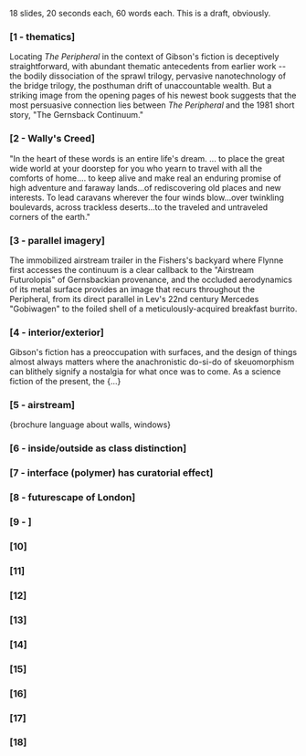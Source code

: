 18 slides, 20 seconds each, 60 words each. This is a draft, obviously.

### [1 - thematics] 

Locating *The Peripheral* in the context of Gibson's fiction is deceptively straightforward, with abundant thematic antecedents from earlier work -- the bodily dissociation of the sprawl trilogy, pervasive nanotechnology of the bridge trilogy, the posthuman drift of unaccountable wealth. But a striking image from the opening pages of his newest book suggests that the most persuasive connection lies between *The Peripheral* and the 1981 short story, "The Gernsback Continuum."

### [2 - Wally's Creed] 

"In the heart of these words is an entire life's dream. ... to place the great wide world at your doorstep for you who yearn to travel with all the comforts of home.... to keep alive and make real an enduring promise of high adventure and faraway lands...of rediscovering old places and new interests. To lead caravans wherever the four winds blow...over twinkling boulevards, across trackless deserts...to the traveled and untraveled corners of the earth."


### [3 - parallel imagery] 

The immobilized airstream trailer in the Fishers's backyard where Flynne first accesses the continuum is a clear callback to the "Airstream Futurolopis" of Gernsbackian provenance, and the occluded aerodynamics of its metal surface provides an image that recurs throughout the Peripheral, from its direct parallel in Lev's 22nd century Mercedes "Gobiwagen" to the foiled shell of a meticulously-acquired breakfast burrito.

### [4 - interior/exterior]

Gibson's fiction has a preoccupation with surfaces, and the design of things almost always matters where the anachronistic do-si-do of skeuomorphism can blithely signify a nostalgia for what once was to come. As a science fiction of the present, the {...}

### [5 - airstream]

{brochure language about walls, windows}

### [6 - inside/outside as class distinction]

### [7 - interface (polymer) has curatorial effect]

### [8 - futurescape of London]

### [9 - ]

### [10]

### [11]

### [12]

### [13]

### [14]

### [15]

### [16]

### [17]

### [18]


